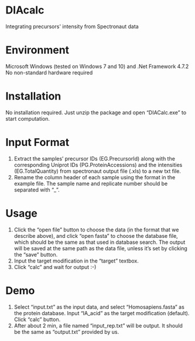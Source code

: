 # DIAcalc
Integrating precursors' intensity from Spectronaut data

# Environment

Microsoft Windows (tested on Windows 7 and 10) and .Net Framework 4.7.2
No non-standard hardware required

# Installation

No installation required. Just unzip the package and open “DIACalc.exe” to start computation.

# Input Format
1.	Extract the samples’ precursor IDs (EG.PrecursorId) along with the corresponding Uniprot IDs (PG.ProteinAccessions) and the intensities (EG.TotalQuantity) from spectronaut output file (.xls) to a new txt file. 
2.	Rename the column header of each sample using the format in the example file. The sample name and replicate number should be separated with “_”.

# Usage

1.	Click the “open file” button to choose the data (in the format that we describe above), and click “open fasta” to choose the database file, which should be the same as that used in database search. The output will be saved at the same path as the data file, unless it’s set by clicking the “save” button.
2.	Input the target modification in the “target” textbox.
3.	Click “calc” and wait for output :-)

# Demo
1.	Select “input.txt” as the input data, and select “Homosapiens.fasta” as the protein database. Input “IA_acid” as the target modification (default). Click “calc” button.
2.	After about 2 min, a file named “input_rep.txt” will be output. It should be the same as “output.txt” provided by us.
